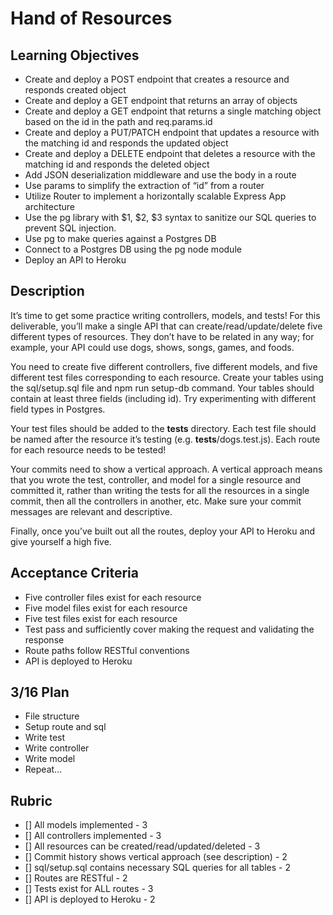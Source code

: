 # Hand of Resources

## Learning Objectives

- Create and deploy a POST endpoint that creates a resource and responds created object
- Create and deploy a GET endpoint that returns an array of objects
- Create and deploy a GET endpoint that returns a single matching object based on the id in the path and req.params.id
- Create and deploy a PUT/PATCH endpoint that updates a resource with the matching id and responds the updated object
- Create and deploy a DELETE endpoint that deletes a resource with the matching id and responds the deleted object
- Add JSON deserialization middleware and use the body in a route
- Use params to simplify the extraction of “id” from a router
- Utilize Router to implement a horizontally scalable Express App architecture
- Use the pg library with $1, $2, $3 syntax to sanitize our SQL queries to prevent SQL injection.
- Use pg to make queries against a Postgres DB
- Connect to a Postgres DB using the pg node module
- Deploy an API to Heroku

## Description

It’s time to get some practice writing controllers, models, and tests! For this deliverable, you’ll make a single API that can create/read/update/delete five different types of resources. They don’t have to be related in any way; for example, your API could use dogs, shows, songs, games, and foods.

You need to create five different controllers, five different models, and five different test files corresponding to each resource. Create your tables using the sql/setup.sql file and npm run setup-db command. Your tables should contain at least three fields (including id). Try experimenting with different field types in Postgres.

Your test files should be added to the **tests** directory. Each test file should be named after the resource it’s testing (e.g. **tests**/dogs.test.js). Each route for each resource needs to be tested!

Your commits need to show a vertical approach. A vertical approach means that you wrote the test, controller, and model for a single resource and committed it, rather than writing the tests for all the resources in a single commit, then all the controllers in another, etc. Make sure your commit messages are relevant and descriptive.

Finally, once you’ve built out all the routes, deploy your API to Heroku and give yourself a high five.

## Acceptance Criteria

- Five controller files exist for each resource
- Five model files exist for each resource
- Five test files exist for each resource
- Test pass and sufficiently cover making the request and validating the response
- Route paths follow RESTful conventions
- API is deployed to Heroku

## 3/16 Plan

- File structure
- Setup route and sql
- Write test
- Write controller
- Write model
- Repeat...

## Rubric

- [] All models implemented - 3
- [] All controllers implemented - 3
- [] All resources can be created/read/updated/deleted - 3
- [] Commit history shows vertical approach (see description) - 2
- [] sql/setup.sql contains necessary SQL queries for all tables - 2
- [] Routes are RESTful - 2
- [] Tests exist for ALL routes - 3
- [] API is deployed to Heroku - 2
